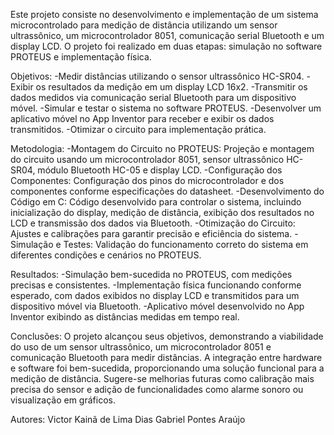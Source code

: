 Este projeto consiste no desenvolvimento e implementação de um sistema microcontrolado para medição de distância utilizando um sensor ultrassônico, um microcontrolador 8051, comunicação serial Bluetooth e um display LCD. O projeto foi realizado em duas etapas: simulação no software PROTEUS e implementação física.

Objetivos:
-Medir distâncias utilizando o sensor ultrassônico HC-SR04.
-Exibir os resultados da medição em um display LCD 16x2.
-Transmitir os dados medidos via comunicação serial Bluetooth para um dispositivo móvel.
-Simular e testar o sistema no software PROTEUS.
-Desenvolver um aplicativo móvel no App Inventor para receber e exibir os dados transmitidos.
-Otimizar o circuito para implementação prática.

Metodologia:
-Montagem do Circuito no PROTEUS: Projeção e montagem do circuito usando um microcontrolador 8051, sensor ultrassônico HC-SR04, módulo Bluetooth HC-05 e display LCD.
-Configuração dos Componentes: Configuração dos pinos do microcontrolador e dos componentes conforme especificações do datasheet.
-Desenvolvimento do Código em C: Código desenvolvido para controlar o sistema, incluindo inicialização do display, medição de distância, exibição dos resultados no LCD e transmissão dos dados via Bluetooth.
-Otimização do Circuito: Ajustes e calibrações para garantir precisão e eficiência do sistema.
-Simulação e Testes: Validação do funcionamento correto do sistema em diferentes condições e cenários no PROTEUS.

Resultados:
-Simulação bem-sucedida no PROTEUS, com medições precisas e consistentes.
-Implementação física funcionando conforme esperado, com dados exibidos no display LCD e transmitidos para um dispositivo móvel via Bluetooth.
-Aplicativo móvel desenvolvido no App Inventor exibindo as distâncias medidas em tempo real.

Conclusões:
O projeto alcançou seus objetivos, demonstrando a viabilidade do uso de um sensor ultrassônico, um microcontrolador 8051 e comunicação Bluetooth para medir distâncias. A integração entre hardware e software foi bem-sucedida, proporcionando uma solução funcional para a medição de distância. Sugere-se melhorias futuras como calibração mais precisa do sensor e adição de funcionalidades como alarme sonoro ou visualização em gráficos.

Autores:
Victor Kainã de Lima Dias
Gabriel Pontes Araújo

